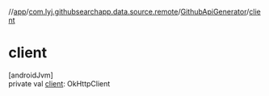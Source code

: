 //[app](../../../index.md)/[com.lyj.githubsearchapp.data.source.remote](../index.md)/[GithubApiGenerator](index.md)/[client](client.md)

# client

[androidJvm]\
private val [client](client.md): OkHttpClient
